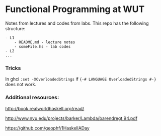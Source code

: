 # Functional Programming at WUT

Notes from lectures and codes from labs. This repo has the following structure:

```
- L1
    - README.md - lecture notes
    - someFile.hs - lab codes
- L2
...
```

### Tricks

In ghci `:set -XOverloadedStrings` if `{-# LANGUAGE OverloadedStrings #-}` does not work.


### Additional resources:

http://book.realworldhaskell.org/read/

http://www.nyu.edu/projects/barker/Lambda/barendregt.94.pdf

https://github.com/geophf/1HaskellADay

